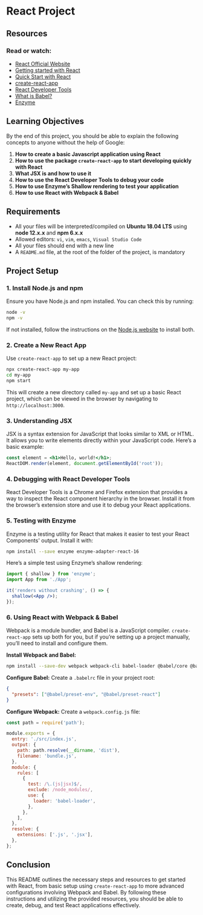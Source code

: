 # React Project

## Resources

### Read or watch:
- [React Official Website](https://reactjs.org/)
- [Getting started with React](https://reactjs.org/docs/getting-started.html)
- [Quick Start with React](https://reactjs.org/docs/create-a-new-react-app.html)
- [create-react-app](https://create-react-app.dev/docs/getting-started/)
- [React Developer Tools](https://reactjs.org/blog/2015/09/02/new-react-developer-tools.html)
- [What is Babel?](https://babeljs.io/docs/en/)
- [Enzyme](https://enzymejs.github.io/enzyme/)

## Learning Objectives
By the end of this project, you should be able to explain the following concepts to anyone without the help of Google:

1. **How to create a basic Javascript application using React**
2. **How to use the package `create-react-app` to start developing quickly with React**
3. **What JSX is and how to use it**
4. **How to use the React Developer Tools to debug your code**
5. **How to use Enzyme’s Shallow rendering to test your application**
6. **How to use React with Webpack & Babel**

## Requirements

- All your files will be interpreted/compiled on **Ubuntu 18.04 LTS** using **node 12.x.x** and **npm 6.x.x**
- Allowed editors: `vi`, `vim`, `emacs`, `Visual Studio Code`
- All your files should end with a new line
- A `README.md` file, at the root of the folder of the project, is mandatory

## Project Setup

### 1. Install Node.js and npm
Ensure you have Node.js and npm installed. You can check this by running:
```bash
node -v
npm -v
```
If not installed, follow the instructions on the [Node.js website](https://nodejs.org/) to install both.

### 2. Create a New React App
Use `create-react-app` to set up a new React project:
```bash
npx create-react-app my-app
cd my-app
npm start
```
This will create a new directory called `my-app` and set up a basic React project, which can be viewed in the browser by navigating to `http://localhost:3000`.

### 3. Understanding JSX
JSX is a syntax extension for JavaScript that looks similar to XML or HTML. It allows you to write elements directly within your JavaScript code. Here’s a basic example:
```jsx
const element = <h1>Hello, world!</h1>;
ReactDOM.render(element, document.getElementById('root'));
```

### 4. Debugging with React Developer Tools
React Developer Tools is a Chrome and Firefox extension that provides a way to inspect the React component hierarchy in the browser. Install it from the browser’s extension store and use it to debug your React applications.

### 5. Testing with Enzyme
Enzyme is a testing utility for React that makes it easier to test your React Components' output. Install it with:
```bash
npm install --save enzyme enzyme-adapter-react-16
```
Here’s a simple test using Enzyme’s shallow rendering:
```jsx
import { shallow } from 'enzyme';
import App from './App';

it('renders without crashing', () => {
  shallow(<App />);
});
```

### 6. Using React with Webpack & Babel
Webpack is a module bundler, and Babel is a JavaScript compiler. `create-react-app` sets up both for you, but if you’re setting up a project manually, you’ll need to install and configure them.

**Install Webpack and Babel:**
```bash
npm install --save-dev webpack webpack-cli babel-loader @babel/core @babel/preset-env @babel/preset-react
```

**Configure Babel:**
Create a `.babelrc` file in your project root:
```json
{
  "presets": ["@babel/preset-env", "@babel/preset-react"]
}
```

**Configure Webpack:**
Create a `webpack.config.js` file:
```javascript
const path = require('path');

module.exports = {
  entry: './src/index.js',
  output: {
    path: path.resolve(__dirname, 'dist'),
    filename: 'bundle.js',
  },
  module: {
    rules: [
      {
        test: /\.(js|jsx)$/,
        exclude: /node_modules/,
        use: {
          loader: 'babel-loader',
        },
      },
    ],
  },
  resolve: {
    extensions: ['.js', '.jsx'],
  },
};
```

## Conclusion
This README outlines the necessary steps and resources to get started with React, from basic setup using `create-react-app` to more advanced configurations involving Webpack and Babel. By following these instructions and utilizing the provided resources, you should be able to create, debug, and test React applications effectively.

